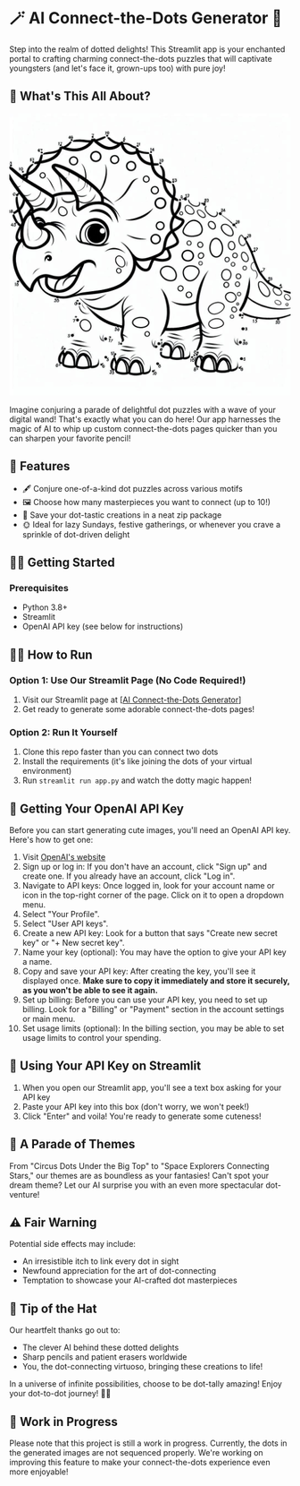 # 🪄 AI Connect-the-Dots Generator 🔢

Step into the realm of dotted delights! This Streamlit app is your enchanted portal to crafting charming connect-the-dots puzzles that will captivate youngsters (and let's face it, grown-ups too) with pure joy!

## 🌟 What's This All About?
    
![Complete the cuteness](./images/dino.jpg)

Imagine conjuring a parade of delightful dot puzzles with a wave of your digital wand! That's exactly what you can do here! Our app harnesses the magic of AI to whip up custom connect-the-dots pages quicker than you can sharpen your favorite pencil!

## 🚀 Features

- 🖋️ Conjure one-of-a-kind dot puzzles across various motifs
- 🖼️ Choose how many masterpieces you want to connect (up to 10!)
- 💾 Save your dot-tastic creations in a neat zip package
- 🌞 Ideal for lazy Sundays, festive gatherings, or whenever you crave a sprinkle of dot-driven delight

## 🏃‍♂️ Getting Started
### Prerequisites

- Python 3.8+
- Streamlit
- OpenAI API key (see below for instructions)

## 🏃‍♂️ How to Run

### Option 1: Use Our Streamlit Page (No Code Required!)

1. Visit our Streamlit page at [[AI Connect-the-Dots Generator](https://connect-the-dots-generator.streamlit.app/)]
2. Get ready to generate some adorable connect-the-dots pages!

### Option 2: Run It Yourself

1. Clone this repo faster than you can connect two dots
2. Install the requirements (it's like joining the dots of your virtual environment)
3. Run `streamlit run app.py` and watch the dotty magic happen!

## 🔑 Getting Your OpenAI API Key

Before you can start generating cute images, you'll need an OpenAI API key. Here's how to get one:

1. Visit [OpenAI's website](https://platform.openai.com/)
2. Sign up or log in: If you don't have an account, click "Sign up" and create one. If you already have an account, click "Log in".
3. Navigate to API keys: Once logged in, look for your account name or icon in the top-right corner of the page. Click on it to open a dropdown menu.
4. Select "Your Profile".
5. Select "User API keys".
6. Create a new API key: Look for a button that says "Create new secret key" or "+ New secret key".
7. Name your key (optional): You may have the option to give your API key a name.
8. Copy and save your API key: After creating the key, you'll see it displayed once. **Make sure to copy it immediately and store it securely, as you won't be able to see it again.**
9. Set up billing: Before you can use your API key, you need to set up billing. Look for a "Billing" or "Payment" section in the account settings or main menu.
10. Set usage limits (optional): In the billing section, you may be able to set usage limits to control your spending.


## 🎨 Using Your API Key on Streamlit

1. When you open our Streamlit app, you'll see a text box asking for your API key
2. Paste your API key into this box (don't worry, we won't peek!)
3. Click "Enter" and voila! You're ready to generate some cuteness!

## 🎨 A Parade of Themes

From "Circus Dots Under the Big Top" to "Space Explorers Connecting Stars," our themes are as boundless as your fantasies! Can't spot your dream theme? Let our AI surprise you with an even more spectacular dot-venture!

## ⚠️ Fair Warning

Potential side effects may include:
- An irresistible itch to link every dot in sight
- Newfound appreciation for the art of dot-connecting
- Temptation to showcase your AI-crafted dot masterpieces

## 👏 Tip of the Hat

Our heartfelt thanks go out to:
- The clever AI behind these dotted delights
- Sharp pencils and patient erasers worldwide
- You, the dot-connecting virtuoso, bringing these creations to life!

In a universe of infinite possibilities, choose to be dot-tally amazing! Enjoy your dot-to-dot journey! 📍✨

## 🚧 Work in Progress

Please note that this project is still a work in progress. Currently, the dots in the generated images are not sequenced properly. We're working on improving this feature to make your connect-the-dots experience even more enjoyable!
